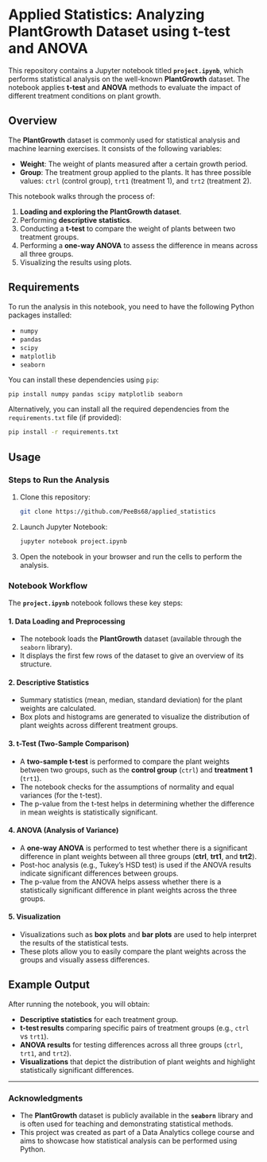 # **Applied Statistics: Analyzing PlantGrowth Dataset using t-test and ANOVA**

This repository contains a Jupyter notebook titled **`project.ipynb`**, which performs statistical analysis on the well-known **PlantGrowth** dataset. The notebook applies **t-test** and **ANOVA** methods to evaluate the impact of different treatment conditions on plant growth.

## **Overview**

The **PlantGrowth** dataset is commonly used for statistical analysis and machine learning exercises. It consists of the following variables:
- **Weight**: The weight of plants measured after a certain growth period.
- **Group**: The treatment group applied to the plants. It has three possible values: `ctrl` (control group), `trt1` (treatment 1), and `trt2` (treatment 2).

This notebook walks through the process of:
1. **Loading and exploring the PlantGrowth dataset**.
2. Performing **descriptive statistics**.
3. Conducting a **t-test** to compare the weight of plants between two treatment groups.
4. Performing a **one-way ANOVA** to assess the difference in means across all three groups.
5. Visualizing the results using plots.

## **Requirements**

To run the analysis in this notebook, you need to have the following Python packages installed:

- `numpy`
- `pandas`
- `scipy`
- `matplotlib`
- `seaborn`

You can install these dependencies using `pip`:

```bash
pip install numpy pandas scipy matplotlib seaborn
```

Alternatively, you can install all the required dependencies from the `requirements.txt` file (if provided):

```bash
pip install -r requirements.txt
```

## **Usage**

### **Steps to Run the Analysis**

1. Clone this repository:

   ```bash
   git clone https://github.com/PeeBs68/applied_statistics
   ```

2. Launch Jupyter Notebook:

   ```bash
   jupyter notebook project.ipynb
   ```

3. Open the notebook in your browser and run the cells to perform the analysis.

### **Notebook Workflow**

The **`project.ipynb`** notebook follows these key steps:

#### 1. **Data Loading and Preprocessing**
   - The notebook loads the **PlantGrowth** dataset (available through the `seaborn` library).
   - It displays the first few rows of the dataset to give an overview of its structure.

#### 2. **Descriptive Statistics**
   - Summary statistics (mean, median, standard deviation) for the plant weights are calculated.
   - Box plots and histograms are generated to visualize the distribution of plant weights across different treatment groups.

#### 3. **t-Test (Two-Sample Comparison)**
   - A **two-sample t-test** is performed to compare the plant weights between two groups, such as the **control group** (`ctrl`) and **treatment 1** (`trt1`).
   - The notebook checks for the assumptions of normality and equal variances (for the t-test).
   - The p-value from the t-test helps in determining whether the difference in mean weights is statistically significant.

#### 4. **ANOVA (Analysis of Variance)**
   - A **one-way ANOVA** is performed to test whether there is a significant difference in plant weights between all three groups (**ctrl**, **trt1**, and **trt2**).
   - Post-hoc analysis (e.g., Tukey’s HSD test) is used if the ANOVA results indicate significant differences between groups.
   - The p-value from the ANOVA helps assess whether there is a statistically significant difference in plant weights across the three groups.

#### 5. **Visualization**
   - Visualizations such as **box plots** and **bar plots** are used to help interpret the results of the statistical tests.
   - These plots allow you to easily compare the plant weights across the groups and visually assess differences.

## **Example Output**

After running the notebook, you will obtain:
- **Descriptive statistics** for each treatment group.
- **t-test results** comparing specific pairs of treatment groups (e.g., `ctrl` vs `trt1`).
- **ANOVA results** for testing differences across all three groups (`ctrl`, `trt1`, and `trt2`).
- **Visualizations** that depict the distribution of plant weights and highlight statistically significant differences.

---

### **Acknowledgments**

- The **PlantGrowth** dataset is publicly available in the **`seaborn`** library and is often used for teaching and demonstrating statistical methods.
- This project was created as part of a Data Analytics college course and aims to showcase how statistical analysis can be performed using Python.
